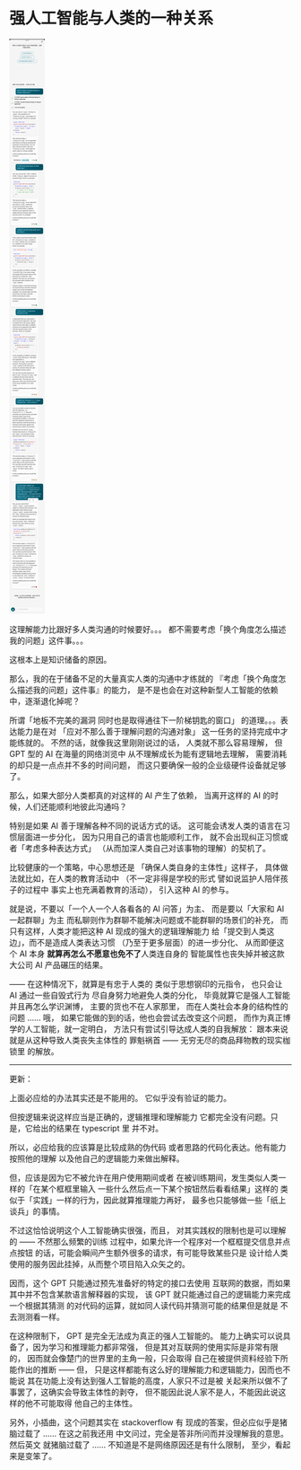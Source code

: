 
# 强人工智能与人类的一种关系

![chat with new bing about some async question on typescript programming language](S30302-15544892.png)

这理解能力比跟好多人类沟通的时候要好。。。
都不需要考虑「换个角度怎么描述我的问题」这件事。。。

这根本上是知识储备的原因。

那么，我的在于储备不足的大量真实人类的沟通中才练就的
『考虑「换个角度怎么描述我的问题」这件事』的能力，
是不是也会在对这种新型人工智能的依赖中，逐渐退化掉呢？

所谓「地板不完美的漏洞
同时也是取得通往下一阶梯钥匙的窗口」
的道理。。。表达能力是在对
「应对不那么善于理解问题的沟通对象」
这一任务的坚持完成中才能练就的。
不然的话，就像我这里刚刚说过的话，
人类就不那么容易理解，
但 GPT 型的 AI 在海量的网络浏览中
从不理解成长为能有逻辑地去理解，
需要消耗的却只是一点点并不多的时间问题，
而这只要确保一般的企业级硬件设备就足够了。

那么，如果大部分人类都真的对这样的 AI 产生了依赖，
当离开这样的 AI 的时候，人们还能顺利地彼此沟通吗？

特别是如果 AI 善于理解各种不同的说话方式的话。
这可能会诱发人类的语言在习惯层面进一步分化，
因为只用自己的语言也能顺利工作，
就不会出现纠正习惯或者「考虑多种表达方式」
（从而加深人类自己对该事物的理解）的契机了。

比较健康的一个策略，中心思想还是
「确保人类自身的主体性」这样子，
具体做法就比如，在人类的教育活动中
（不一定非得是学校的形式
譬如说监护人陪伴孩子的过程中
事实上也充满着教育的活动），
引入这种 AI 的参与。

就是说，不要以「一个人一个人各看各的 AI 问答」为主、
而是要以「大家和 AI 一起群聊」为主
而私聊则作为群聊不能解决问题或不能群聊的场景们的补充，
而只有这样，人类才能把这种 AI 现成的强大的逻辑理解能力
给「提交到人类这边」，而不是造成人类表达习惯
（乃至于更多层面）的进一步分化、
从而即便这个 AI 本身
**就算再怎么不愿意也免不了**人类连自身的
智能属性也丧失掉并被这款大公司 AI 产品碾压的结果。

—— 在这种情况下，就算是有忠于人类的
类似于思想钢印的元指令，
也只会让 AI 通过一些自毁式行为
尽自身努力地避免人类的分化，
毕竟就算它是强人工智能并且再怎么学识渊博，
主要的货也不在人家那里，
而在人类社会本身的结构性的问题 …… 哦，
如果它能做的到的话，他也会尝试去改变这个问题，
而作为真正博学的人工智能，就一定明白，
方法只有尝试引导达成人类的自我解放：
跟本来说就是从这种导致人类丧失主体性的
罪魁祸首 —— 无穷无尽的商品拜物教的现实枷锁里
的解放。

-----

更新：

上面必应给的办法其实还是不能用的。
它似乎没有验证的能力。

但按逻辑来说这样应当是正确的，逻辑推理和理解能力
它都完全没有问题。只是，它给出的结果在 typescript 里
并不对。

所以，必应给我的应该算是比较成熟的伪代码
或者思路的代码化表达。他有能力按照他的理解
以及他自己的逻辑能力来做出解释。

但，应该是因为它不被允许在用户使用期间或者
在被训练期间，发生类似人类一样的「在某个框框里输入
一些什么然后点一下某个按钮然后看看结果」这样的
类似于「实践」一样的行为，因此就算推理能力再好，
最多也只能够做一些「纸上谈兵」的事情。

不过这恰恰说明这个人工智能确实很强，而且，
对其实践权的限制也是可以理解的 —— 不然那么频繁的训练
过程中，如果允许一个程序对一个框框提交信息并点点按钮
的话，可能会瞬间产生额外很多的请求，有可能导致某些只是
设计给人类使用的服务因此挂掉，从而整个项目陷入众矢之的。

因而，这个 GPT 只能通过预先准备好的特定的接口去使用
互联网的数据，而如果其中并不包含某款语言解释器的实现，
该 GPT 就只能通过自己的逻辑能力来完成一个根据其猜测
的对代码的运算，就如同人读代码并猜测可能的结果但是就是
不去测测看一样。

在这种限制下， GPT 是完全无法成为真正的强人工智能的。
能力上确实可以说具备了，因为学习和推理能力都非常强，
但是其对互联网的使用实际是非常有限的，
因而就会像楚门的世界里的主角一般，只会取得
自己在被提供资料经验下所能作出的推断 —— 但，
只是这样都能有这么好的理解能力和逻辑能力，因而也不能说
其在功能上没有达到强人工智能的高度，人家只不过是被
关起来所以做不了事罢了，这确实会导致主体性的剥夺，
但不能因此说人家不是人，不能因此说这样的他不可能取得
他自己的主体性。

另外，小插曲，这个问题其实在 stackoverflow 有
现成的答案，但必应似乎是猪脑过载了 …… 在这之前我还用
中文问过，完全是答非所问而并没理解我的意思。然后英文
就猪脑过载了 …… 不知道是不是网络原因还是有什么限制，
至少，看起来是变笨了。


